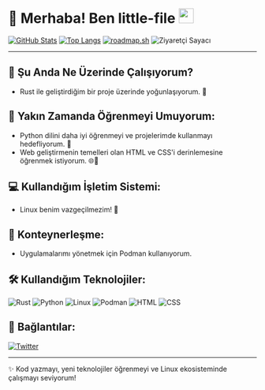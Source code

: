 
# 👋 Merhaba! Ben little-file <img src="https://media.giphy.com/media/hvRJCLFz9vDtl6cQQe/giphy.gif" width="30px">

[![GitHub Stats](https://github-readme-stats.vercel.app/api?username=little-file&show_icons=true&theme=dark)](https://github.com/little-file)
[![Top Langs](https://github-readme-stats.vercel.app/api/top-langs/?username=little-file&layout=compact&theme=dark)](https://github.com/little-file)
[![roadmap.sh](https://roadmap.sh/card/tall/67dfffbb834203166018a776?variant=dark)](https://roadmap.sh)
![Ziyaretçi Sayacı](https://komarev.com/ghpvc/?username=little-file&label=Profile%20views&color=0e75b6&style=flat)

---

## 🔭 Şu Anda Ne Üzerinde Çalışıyorum?

- Rust ile geliştirdiğim bir proje üzerinde yoğunlaşıyorum. 🦀

## 🌱 Yakın Zamanda Öğrenmeyi Umuyorum:

- Python dilini daha iyi öğrenmeyi ve projelerimde kullanmayı hedefliyorum. 🐍
- Web geliştirmenin temelleri olan HTML ve CSS'i derinlemesine öğrenmek istiyorum. 🌐🎨

## 💻 Kullandığım İşletim Sistemi:

- Linux benim vazgeçilmezim! 🐧

## 🐳 Konteynerleşme:

- Uygulamalarımı yönetmek için Podman kullanıyorum.

## 🛠️ Kullandığım Teknolojiler:

![Rust](https://img.shields.io/badge/Rust-000000?style=for-the-badge&logo=rust&logoColor=white)
![Python](https://img.shields.io/badge/Python-3776AB?style=for-the-badge&logo=python&logoColor=white)
![Linux](https://img.shields.io/badge/Linux-FCC624?style=for-the-badge&logo=linux&logoColor=black)
![Podman](https://img.shields.io/badge/Podman-E34927?style=for-the-badge&logo=podman&logoColor=white)
![HTML](https://img.shields.io/badge/HTML5-E34F26?style=for-the-badge&logo=html5&logoColor=white)
![CSS](https://img.shields.io/badge/CSS3-1572B6?style=for-the-badge&logo=css3&logoColor=white)

## 🔗 Bağlantılar:

[![Twitter](https://img.shields.io/badge/-dark?style=for-the-badge&logo=x)](https://x.com/littlefile15821)

<!--
[![E-posta](https://img.shields.io/badge/-E--posta-red?style=flat-square&logo=gmail)](mailto:your.email@example.com)
[![LinkedIn](https://img.shields.io/badge/-LinkedIn-blue?style=flat-square&logo=linkedin)](https://www.linkedin.com/in/your-linkedin-profile/)
-->

---

✨ Kod yazmayı, yeni teknolojiler öğrenmeyi ve Linux ekosisteminde çalışmayı seviyorum!
